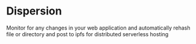 # Dispersion
Monitor for any changes in your web application and automatically rehash file or directory and post to ipfs for distributed serverless hosting
